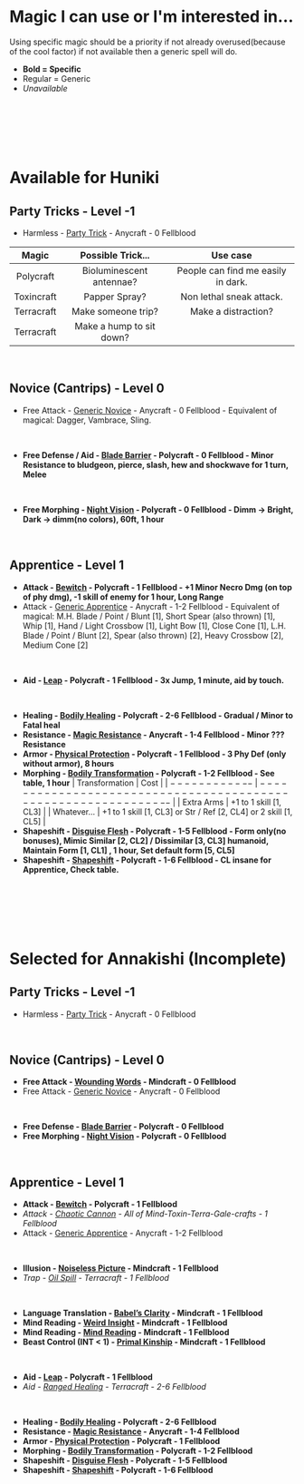# Magic I can use or I'm interested in...
Using specific magic should be a priority if not already overused(because of the cool factor) if not available then a generic spell will do.
- **Bold = Specific**
- Regular = Generic
- *Unavailable*

$~~~$

$~~~$

$~~~$

# Available for Huniki
## Party Tricks - Level -1
- Harmless - [Party Trick](./../../../../../CoreRules/MagicRules/Spells/PartyTricks/GenericPartyTrick.md) - Anycraft - 0 Fellblood

| Magic      | Possible Trick...          | Use case                          |
| :--------: | :------------------------: | :-------------------------------: |
| Polycraft  | Bioluminescent antennae?   | People can find me easily in dark.|
| Toxincraft | Papper Spray?              | Non lethal sneak attack.          |
| Terracraft | Make someone trip?         | Make a distraction?               |
| Terracraft | Make a hump to sit down?   |                                   |

$~~~$

## Novice (Cantrips) - Level 0
- Free Attack - [Generic Novice](./../../../../../CoreRules/MagicRules/Spells/Novice/GenericNoviceSpell.md) - Anycraft - 0 Fellblood - Equivalent of magical: Dagger, Vambrace, Sling.

$~~~$

- **Free Defense / Aid - [Blade Barrier](./../../../../../CoreRules/MagicRules/Spells/Novice/BladeBarrier.md) - Polycraft - 0 Fellblood - Minor Resistance to bludgeon, pierce, slash, hew and shockwave for 1 turn, Melee**

$~~~$

- **Free Morphing - [Night Vision](./../../../../../CoreRules/MagicRules/Spells/Novice/NightVision.md) - Polycraft - 0 Fellblood - Dimm -> Bright, Dark -> dimm(no colors), 60ft, 1 hour**

$~~~$

## Apprentice - Level 1
- **Attack - [Bewitch](./../../../../../CoreRules/MagicRules/Spells/Apprentice/Bewitch.md) - Polycraft - 1 Fellblood - +1 Minor Necro Dmg (on top of phy dmg), -1 skill of enemy for 1 hour, Long Range**
- Attack - [Generic Apprentice](./../../../../../CoreRules/MagicRules/Spells/Apprentice/GenericApprenticeSpell.md) - Anycraft - 1-2 Fellblood - Equivalent of magical: M.H. Blade / Point / Blunt [1], Short Spear (also thrown) [1], Whip [1], Hand / Light Crossbow [1], Light Bow [1], Close Cone [1], L.H. Blade / Point / Blunt [2], Spear (also thrown) [2], Heavy Crossbow [2], Medium Cone [2]

$~~~$

- **Aid - [Leap](./../../../../../CoreRules/MagicRules/Spells/Apprentice/Leap.md) - Polycraft - 1 Fellblood - 3x Jump, 1 minute, aid by touch.**

$~~~$

- **Healing - [Bodily Healing](./../../../../../CoreRules/MagicRules/Spells/Apprentice/BodilyHealing.md) - Polycraft - 2-6 Fellblood - Gradual / Minor to Fatal heal**
- **Resistance - [Magic Resistance](./../../../../../CoreRules/MagicRules/Spells/Apprentice/MagicResistance.md) - Anycraft - 1-4 Fellblood - Minor ??? Resistance**
- **Armor - [Physical Protection](./../../../../../CoreRules/MagicRules/Spells/Apprentice/PhysicalProtection.md) - Polycraft - 1 Fellblood - 3 Phy Def (only without armor), 8 hours**
- **Morphing - [Bodily Transformation](./../../../../../CoreRules/MagicRules/Spells/Apprentice/BodilyTransformation.md) - Polycraft - 1-2 Fellblood - See table, 1 hour**
| Transformation | Cost                                                             |
| $------------$ | $--------------------------------------------------------------$ |
| Extra Arms     | +1 to 1 skill [1, CL3]                                           |
| Whatever...    | +1 to 1 skill [1, CL3] or Str / Ref [2, CL4] or 2 skill [1, CL5] |
- **Shapeshift - [Disguise Flesh](./../../../../../CoreRules/MagicRules/Spells/Apprentice/DisguiseFlesh.md) - Polycraft - 1-5 Fellblood - Form only(no bonuses), Mimic Similar [2, CL2] / Dissimilar [3, CL3] humanoid, Maintain Form [1, CL1] , 1 hour, Set default form [5, CL5]**
- **Shapeshift - [Shapeshift](./../../../../../CoreRules/MagicRules/Spells/Apprentice/Shapeshift.md) - Polycraft - 1-6 Fellblood - CL insane for Apprentice, Check table.**

$~~~$

$~~~$

$~~~$

# Selected for Annakishi (Incomplete)
## Party Tricks - Level -1
- Harmless - [Party Trick](./../../../../../CoreRules/MagicRules/Spells/PartyTricks/GenericPartyTrick.md) - Anycraft - 0 Fellblood

$~~~$

## Novice (Cantrips) - Level 0
- **Free Attack - [Wounding Words](./../../../../../CoreRules/MagicRules/Spells/Novice/WoundingWords.md) - Mindcraft - 0 Fellblood**
- Free Attack - [Generic Novice](./../../../../../CoreRules/MagicRules/Spells/Novice/GenericNoviceSpell.md) - Anycraft - 0 Fellblood

$~~~$

- **Free Defense - [Blade Barrier](./../../../../../CoreRules/MagicRules/Spells/Novice/BladeBarrier.md) - Polycraft - 0 Fellblood**
- **Free Morphing - [Night Vision](./../../../../../CoreRules/MagicRules/Spells/Novice/NightVision.md) - Polycraft - 0 Fellblood**

$~~~$

## Apprentice - Level 1
- **Attack - [Bewitch](./../../../../../CoreRules/MagicRules/Spells/Apprentice/Bewitch.md) - Polycraft - 1 Fellblood**
- *Attack - [Chaotic Cannon](./../../../../../CoreRules/MagicRules/Spells/Apprentice/ChaoticCannon.md) - All of Mind-Toxin-Terra-Gale-crafts - 1 Fellblood*
- Attack - [Generic Apprentice](./../../../../../CoreRules/MagicRules/Spells/Apprentice/GenericApprenticeSpell.md) - Anycraft - 1-2 Fellblood

$~~~$

- **Illusion - [Noiseless Picture](./../../../../../CoreRules/MagicRules/Spells/Apprentice/NoiselessPicture.md) - Mindcraft - 1 Fellblood**
- *Trap - [Oil Spill](./../../../../../CoreRules/MagicRules/Spells/Apprentice/OilSpill.md) - Terracraft - 1 Fellblood*

$~~~$

- **Language Translation - [Babel’s Clarity](./../../../../../CoreRules/MagicRules/Spells/Apprentice/Babel'sClarity.md) - Mindcraft - 1 Fellblood**
- **Mind Reading - [Weird Insight](./../../../../../CoreRules/MagicRules/Spells/Apprentice/WeirdInsight.md) - Mindcraft - 1 Fellblood**
- **Mind Reading - [Mind Reading](./../../../../../CoreRules/MagicRules/Spells/Apprentice/MindReading.md) - Mindcraft - 1 Fellblood**
- **Beast Control (INT < 1) - [Primal Kinship](./../../../../../CoreRules/MagicRules/Spells/Apprentice/PrimalKinship.md) - Mindcraft - 1 Fellblood**

$~~~$

- **Aid - [Leap](./../../../../../CoreRules/MagicRules/Spells/Apprentice/Leap.md) - Polycraft - 1 Fellblood**
- *Aid - [Ranged Healing](./../../../../../CoreRules/MagicRules/Spells/Apprentice/RangedHealing.md) - Terracraft - 2-6 Fellblood*

$~~~$

- **Healing - [Bodily Healing](./../../../../../CoreRules/MagicRules/Spells/Apprentice/BodilyHealing.md) - Polycraft - 2-6 Fellblood**
- **Resistance - [Magic Resistance](./../../../../../CoreRules/MagicRules/Spells/Apprentice/MagicResistance.md) - Anycraft - 1-4 Fellblood**
- **Armor - [Physical Protection](./../../../../../CoreRules/MagicRules/Spells/Apprentice/PhysicalProtection.md) - Polycraft - 1 Fellblood**
- **Morphing - [Bodily Transformation](./../../../../../CoreRules/MagicRules/Spells/Apprentice/BodilyTransformation.md) - Polycraft - 1-2 Fellblood**
- **Shapeshift - [Disguise Flesh](./../../../../../CoreRules/MagicRules/Spells/Apprentice/DisguiseFlesh.md) - Polycraft - 1-5 Fellblood**
- **Shapeshift - [Shapeshift](./../../../../../CoreRules/MagicRules/Spells/Apprentice/Shapeshift.md) - Polycraft - 1-6 Fellblood**
